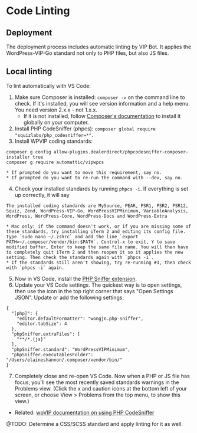 # Code Linting

## Deployment

The deployment process includes automatic linting by VIP Bot. It applies the WordPress-VIP-Go standard not only to PHP files, but also JS files.

## Local linting

To lint automatically with VS Code:

1. Make sure Composer is installed: `composer -v` on the command line to check. If it's installed, you will see version information and a help menu. You need version 2.x.x - not 1.x.x.
    * If it is not installed, follow [Composer's documentation](https://getcomposer.org/doc/00-intro.md) to install it globally on your computer.
2. Install PHP CodeSniffer (phpcs): `composer global require "squizlabs/php_codesniffer=*"`.
3. Install WPVIP coding standards:
 ```
 composer g config allow-plugins.dealerdirect/phpcodesniffer-composer-installer true
 composer g require automattic/vipwpcs
 ```
    * If prompted do you want to move this requirement, say no.
    * If prompted do you want to re-run the command with --dev, say no.
4. Check your installed standards by running `phpcs -i`. If everything is set up correctly, it will say
 ```
 The installed coding standards are MySource, PEAR, PSR1, PSR2, PSR12, Squiz, Zend, WordPress-VIP-Go, WordPressVIPMinimum, VariableAnalysis, WordPress, WordPress-Core, WordPress-Docs and WordPress-Extra
 ```
    * Mac only: if the command doesn't work, or if you are missing some of these standards, try installing iTerm 2 and editing its config file. Type `sudo nano ~/.zshrc` and add the line `export PATH=~/.composer/vendor/bin:$PATH`. Control-x to exit, Y to save modified buffer, Enter to keep the same file name. You will then have to completely quit iTerm 2 and then reopen it so it applies the new setting. Then check the standards again with `phpcs -i`.
    * If the standards still aren't showing, try re-running #3, then check with `phpcs -i` again.
5. Now in VS Code, install the [PHP Sniffer extension](https://marketplace.visualstudio.com/items?itemName=wongjn.php-sniffer).
6. Update your VS Code settings. The quickest way is to open settings, then use the icon in the top right corner that says "Open Settings JSON". Update or add the following settings:
 ```
 {
   "[php]": {
     "editor.defaultFormatter": "wongjn.php-sniffer",
     "editor.tabSize": 4
   },
   "phpSniffer.extraFiles": [
     "**/*.{js}"
   ],
   "phpSniffer.standard": "WordPressVIPMinimum",
   "phpSniffer.executablesFolder": "/Users/elaineshannon/.composer/vendor/bin/"
 }
 ```
7. Completely close and re-open VS Code. Now when a PHP or JS file has focus, you'll see the most recently saved standards warnings in the Problems view. (Click the x and caution icons at the bottom left of your screen, or choose View > Problems from the top menu, to show this view.)

- Related: [wpVIP documentation on using PHP CodeSniffer](https://docs.wpvip.com/how-tos/php_codesniffer/)

@TODO: Determine a CSS/SCSS standard and apply linting for it as well.
